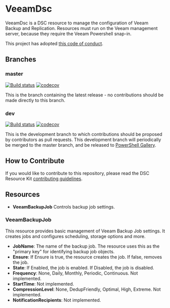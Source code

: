 # VeeamDsc

VeeamDsc is a DSC resource to manage the configuration of Veeam Backup and Replication. Resources must run on the Veeam management server, because they require the Veeam Powershell snap-in.

This project has adopted [this code of conduct](CODE_OF_CONDUCT.md).

## Branches

### master

[![Build status](https://ci.appveyor.com/api/projects/status/7le6t5s8g902iad0ykhy/branch/master?svg=true)](https://ci.appveyor.com/project/gfeindel/VeeamDsc/branch/master)
[![codecov](https://codecov.io/gh/gfeindel/VeeamDsc/branch/master/graph/badge.svg)](https://codecov.io/gh/gfeindel/VeeamDsc/branch/master)

This is the branch containing the latest release -
no contributions should be made directly to this branch.

### dev

[![Build status](https://ci.appveyor.com/api/projects/status/7le6t5s8g902iad0ykhy/branch/dev?svg=true)](https://ci.appveyor.com/project/gfeindel/VeeamDsc/branch/dev)
[![codecov](https://codecov.io/gh/gfeindel/VeeamDsc/branch/dev/graph/badge.svg)](https://codecov.io/gh/gfeindel/VeeamDsc/branch/dev)

This is the development branch
to which contributions should be proposed by contributors as pull requests.
This development branch will periodically be merged to the master branch,
and be released to [PowerShell Gallery](https://www.powershellgallery.com/).

## How to Contribute

If you would like to contribute to this repository, please read the DSC Resource Kit [contributing guidelines](https://github.com/PowerShell/DscResource.Kit/blob/master/CONTRIBUTING.md).

## Resources

* **VeeamBackupJob** Controls backup job settings.

### VeeamBackupJob

This resource provides basic management of Veeam Backup Job settings. It creates jobs and configures scheduling, storage options and more.

* **JobName**: The name of the backup job. The resource uses this as the "primary key" for identifying backup job objects.
* **Ensure**: If Ensure is true, the resource creates the job. If false, removes the job.
* **State**: If Enabled, the job is enabled. If Disabled, the job is disabled.
* **Frequency**: None, Daily, Monthly, Periodic, Continuous. Not implemented.
* **StartTime**: Not implemented.
* **CompressionLevel**: None, DedupFriendly, Optimal, High, Extreme. Not implemented.
* **NotificationRecipients**: Not implemented.